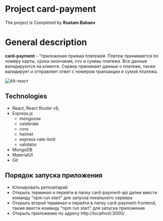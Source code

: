 Project card-payment
==================

The project is Completed by **Rustam Babaev**


General description
==============
**card-payment** - "приложение приема платежей. Платеж принимается по номеру карты, срока окончания, cvv и суммы платежа. Все данные валидируются на клиенте. Сервер принимает данные о платеже, также валидирует и отправляет ответ с номером транзакции и сумой платежа.


![Alt-текст](https://i.postimg.cc/dtCb4ZYy/card-payment.png "card-payment")



## Technologies

* React, React Router v6,
* Express.js
    * mongoose
    * celebrate
    * cors
    * helmet
    * express-rate-limit
    * validator
* MongoDB
* MaterialUI
* Git

## Порядок запуска приложения

* Клонировать репозитарий
* Открыть терминал и перейти в папку card-payment-api далее ввести команду "npm run start" для запуска локального сервера
* Открыть второй терминал и перейти в папку card-payment-frontend, также ввести команду "npm run start" для запуска приложения
* Открыть приложение по адресу http://localhost:3000/
